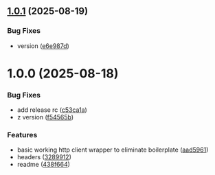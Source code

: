 ## [1.0.1](https://github.com/signal426/zig-common/compare/v1.0.0...v1.0.1) (2025-08-19)


### Bug Fixes

* version ([e6e987d](https://github.com/signal426/zig-common/commit/e6e987d159b12759c8900cb35e2f2d3c00ff2cfc))

# 1.0.0 (2025-08-18)


### Bug Fixes

* add release rc ([c53ca1a](https://github.com/signal426/zig-common/commit/c53ca1a972f375fcbb85de5a471b6621f97eb2e7))
* z version ([f54565b](https://github.com/signal426/zig-common/commit/f54565bea24219e2c917dce661323d7c473c91c3))


### Features

* basic working http client wrapper to eliminate boilerplate ([aad5961](https://github.com/signal426/zig-common/commit/aad5961ef3c4a319a33a86226814bcf218ed76e1))
* headers ([3289912](https://github.com/signal426/zig-common/commit/3289912611d74da204681f39eb46ef19e5fc85a4))
* readme ([438f664](https://github.com/signal426/zig-common/commit/438f664dec9e6c926e59ddd7a0d0de0b4fa91b1e))
